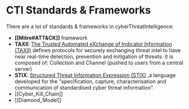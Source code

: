 # CTI Standards & Frameworks
There are a lot of standards & frameworks in cyberThreatIntelligence:
- **[[Mitre#ATT&CK]]** framework
- **TAXII**: [The Trusted Automated eXchange of Indicator Information (TAXII)](https://oasis-open.github.io/cti-documentation/taxii/intro) defines protocols for securely exchanging threat intel to have near real-time detection, prevention and mitigation of threats. It is composed of: Collection and Channel (pushed to users from a central server)
- **STIX**: [Structured Threat Information Expression (STIX)](https://oasis-open.github.io/cti-documentation/stix/intro) ,a language developed for the "specification, capture, characterisation and communication of standardised cyber threat information".
- [[Cyber_Kill_Chain]]
- [[Diamond_Model]]
